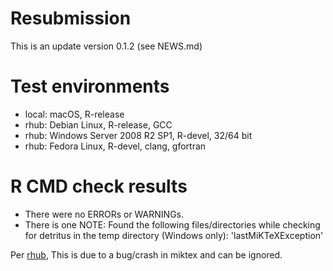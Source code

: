 # Resubmission

This is an update version 0.1.2 (see NEWS.md)

# Test environments
* local: macOS, R-release 
* rhub: Debian Linux, R-release, GCC
* rhub: Windows Server 2008 R2 SP1, R-devel, 32/64 bit
* rhub: Fedora Linux, R-devel, clang, gfortran


# R CMD check results
* There were no ERRORs or WARNINGs.
* There is one NOTE: Found the following files/directories while checking for detritus in the temp directory (Windows only):
    'lastMiKTeXException' 

Per [rhub](https://github.com/r-hub/rhub/issues/503), This is due to a bug/crash in miktex and can be ignored.
